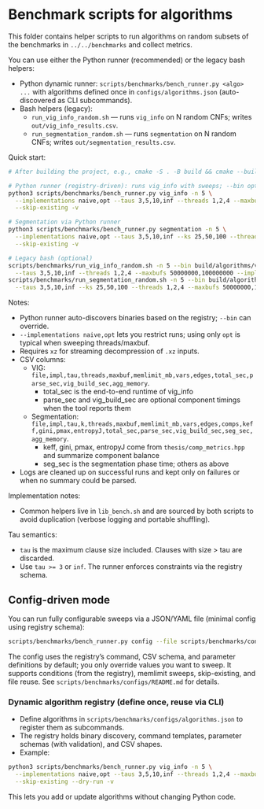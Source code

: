 # Benchmark scripts for algorithms

This folder contains helper scripts to run algorithms on random subsets of the benchmarks in `../../benchmarks` and collect metrics.

You can use either the Python runner (recommended) or the legacy bash helpers:

- Python dynamic runner: `scripts/benchmarks/bench_runner.py <algo> ...` with algorithms defined once in `configs/algorithms.json` (auto-discovered as CLI subcommands).
- Bash helpers (legacy):
  - `run_vig_info_random.sh` — runs `vig_info` on N random CNFs; writes `out/vig_info_results.csv`.
  - `run_segmentation_random.sh` — runs `segmentation` on N random CNFs; writes `out/segmentation_results.csv`.

Quick start:

```bash
# After building the project, e.g., cmake -S . -B build && cmake --build build -j

# Python runner (registry-driven): runs vig_info with sweeps; --bin optional (auto-discovery)
python3 scripts/benchmarks/bench_runner.py vig_info -n 5 \
  --implementations naive,opt --taus 3,5,10,inf --threads 1,2,4 --maxbufs 50000000,100000000 \
  --skip-existing -v

# Segmentation via Python runner
python3 scripts/benchmarks/bench_runner.py segmentation -n 5 \
  --implementations naive,opt --taus 3,5,10,inf --ks 25,50,100 --threads 1,2,4 --maxbufs 50000000,100000000 \
  --skip-existing -v

# Legacy bash (optional)
scripts/benchmarks/run_vig_info_random.sh -n 5 --bin build/algorithms/vig_info/vig_info \
  --taus 3,5,10,inf --threads 1,2,4 --maxbufs 50000000,100000000 --implementations opt
scripts/benchmarks/run_segmentation_random.sh -n 5 --bin build/algorithms/segmentation/segmentation \
  --taus 3,5,10,inf --ks 25,50,100 --threads 1,2,4 --maxbufs 50000000,100000000
```

Notes:

- Python runner auto-discovers binaries based on the registry; `--bin` can override.
- `--implementations naive,opt` lets you restrict runs; using only `opt` is typical when sweeping threads/maxbuf.
- Requires `xz` for streaming decompression of `.xz` inputs.
- CSV columns:
  - VIG: `file,impl,tau,threads,maxbuf,memlimit_mb,vars,edges,total_sec,parse_sec,vig_build_sec,agg_memory`.
    - total_sec is the end-to-end runtime of vig_info
    - parse_sec and vig_build_sec are optional component timings when the tool reports them
  - Segmentation: `file,impl,tau,k,threads,maxbuf,memlimit_mb,vars,edges,comps,keff,gini,pmax,entropyJ,total_sec,parse_sec,vig_build_sec,seg_sec,agg_memory`.
    - keff, gini, pmax, entropyJ come from `thesis/comp_metrics.hpp` and summarize component balance
    - seg_sec is the segmentation phase time; others as above
- Logs are cleaned up on successful runs and kept only on failures or when no summary could be parsed.

Implementation notes:

- Common helpers live in `lib_bench.sh` and are sourced by both scripts to avoid duplication (verbose logging and portable shuffling).

Tau semantics:

- `tau` is the maximum clause size included. Clauses with size > tau are discarded.
- Use `tau >= 3` or `inf`. The runner enforces constraints via the registry schema.

## Config-driven mode

You can run fully configurable sweeps via a JSON/YAML file (minimal config using registry schema):

```bash
scripts/benchmarks/bench_runner.py config --file scripts/benchmarks/configs/example_configs.json -v
```

The config uses the registry’s command, CSV schema, and parameter definitions by default; you only override values you want to sweep. It supports conditions (from the registry), memlimit sweeps, skip-existing, and file reuse. See `scripts/benchmarks/configs/README.md` for details.

### Dynamic algorithm registry (define once, reuse via CLI)

- Define algorithms in `scripts/benchmarks/configs/algorithms.json` to register them as subcommands.
- The registry holds binary discovery, command templates, parameter schemas (with validation), and CSV shapes.
- Example:

```bash
python3 scripts/benchmarks/bench_runner.py vig_info -n 5 \
  --implementations naive,opt --taus 3,5,10,inf --threads 1,2,4 --maxbufs 50000000,100000000 \
  --skip-existing --dry-run -v
```

This lets you add or update algorithms without changing Python code.
